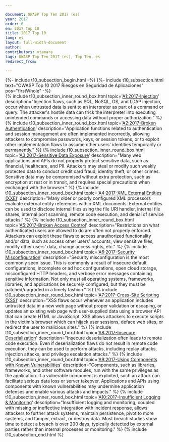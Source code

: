 ```yaml
---

document: OWASP Top Ten 2017 (es)
year: 2017
order: 6
en: 2017 Top 10
title: 2017 Top 10
lang: es
layout: full-width-document
author:
contributors: vtamara
tags: OWASP Top Ten 2017 (es), Top Ten, es
redirect_from:

---
```


{%- include t10_subsection_begin.html -%}
{%- include t10_subsection.html text="OWASP Top 10 2017 Riesgos en Seguridad de
Aplicaciones" pos="firstWhole" -%}
<br>
{% include t10_subsection_inner_round_box.html
   topic='[A1:2017-Injection](A1_2017-Injection)'
   description="Injection flaws, such as SQL, NoSQL, OS, and LDAP injection, occur when untrusted data is sent to an interpreter as part of a command or query. The attacker's hostile data can trick the interpreter into executing unintended commands or accessing data without proper authorization."
%}
{% include t10_subsection_inner_round_box.html
   topic='[A2:2017-Broken Authentication](A2_2017-Broken_Authentication)'
   description="Application functions related to authentication and session management are often implemented incorrectly, allowing attackers to compromise passwords, keys, or session tokens, or to exploit other implementation flaws to assume other users' identities temporarily or permanently."
%}
{% include t10_subsection_inner_round_box.html
   topic='[A3:2017-Sensitive Data Exposure](A3_2017-Sensitive_Data_Exposure)'
   description="Many web applications and APIs do not properly protect sensitive data, such as financial, healthcare, and PII. Attackers may steal or modify such weakly protected data to conduct credit card fraud, identity theft, or other crimes. Sensitive data may be compromised without extra protection, such as encryption at rest or in transit, and requires special precautions when exchanged with the browser."
%}
{% include t10_subsection_inner_round_box.html
   topic='[A4:2017-XML External Entities (XXE)](A4_2017-XML_External_Entities_(XXE))'
   description="Many older or poorly configured XML processors evaluate external entity references within XML documents. External entities can be used to disclose internal files using the file URI handler, internal file shares, internal port scanning, remote code execution, and denial of service attacks."
%}
{% include t10_subsection_inner_round_box.html
   topic='[A5:2017-Broken Access Control](A5_2017-Broken_Access_Control)'
   description="Restrictions on what authenticated users are allowed to do are often not properly enforced. Attackers can exploit these flaws to access unauthorized functionality and/or data, such as access other users' accounts, view sensitive files, modify other users' data, change access rights, etc."
%}
{% include t10_subsection_inner_round_box.html
   topic='[A6:2017-Security Misconfiguration](A6_2017-Security_Misconfiguration)'
   description="Security misconfiguration is the most commonly seen issue. This is commonly a result of insecure default configurations, incomplete or ad hoc configurations, open cloud storage, misconfigured HTTP headers, and verbose error messages containing sensitive information. Not only must all operating systems, frameworks, libraries, and applications be securely configured, but they must be patched/upgraded in a timely fashion."
%}
{% include t10_subsection_inner_round_box.html
   topic='[A7:2017-Cross-Site Scripting (XSS)](A7_2017-Cross-Site_Scripting_(XSS))'
   description="XSS flaws occur whenever an application includes untrusted data in a new web page without proper validation or escaping, or updates an existing web page with user-supplied data using a browser API that can create HTML or JavaScript. XSS allows attackers to execute scripts in the victim's browser which can hijack user sessions, deface web sites, or redirect the user to malicious sites."
%}
{% include t10_subsection_inner_round_box.html
   topic='[A8:2017-Insecure Deserialization](A8_2017-Insecure_Deserialization)'
   description="Insecure deserialization often leads to remote code execution. Even if deserialization flaws do not result in remote code execution, they can be used to perform attacks, including replay attacks, injection attacks, and privilege escalation attacks."
%}
{% include t10_subsection_inner_round_box.html
   topic='[A9:2017-Using Components with Known Vulnerabilities](A9_2017-Using_Components_with_Known_Vulnerabilities)'
   description="Components, such as libraries, frameworks, and other software modules, run with the same privileges as the application. If a vulnerable component is exploited, such an attack can facilitate serious data loss or server takeover. Applications and APIs using components with known vulnerabilities may undermine application defenses and enable various attacks and impacts."
%}
{% include t10_subsection_inner_round_box.html
   topic='[A10:2017-Insufficient Logging &amp; Monitoring](A10_2017-Insufficient_Logging%2526Monitoring)'
   description="Insufficient logging and monitoring, coupled with missing or ineffective integration with incident response, allows attackers to further attack systems, maintain persistence, pivot to more systems, and tamper, extract, or destroy data. Most breach studies show time to detect a breach is over 200 days, typically detected by external parties rather than internal processes or monitoring."
%}
{% include t10_subsection_end.html %}
